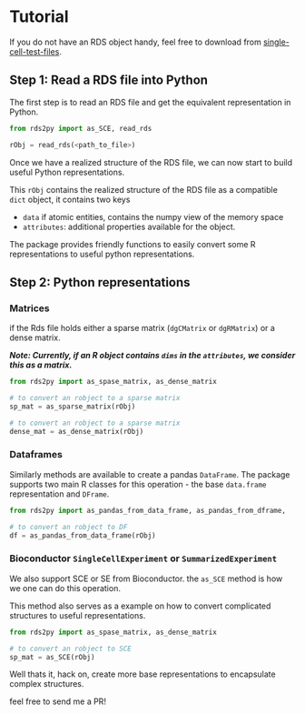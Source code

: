 # Tutorial

If you do not have an RDS object handy, feel free to download from [single-cell-test-files](https://github.com/jkanche/random-test-files/releases).

## Step 1: Read a RDS file into Python

The first step is to read an RDS file and get the equivalent representation in Python.

```python
from rds2py import as_SCE, read_rds

rObj = read_rds(<path_to_file>)
```

Once we have a realized structure of the RDS file, we can now start to build useful Python representations.

This `rObj` contains the realized structure of the RDS file as a compatible `dict` object, it contains two keys 
- `data` if atomic entities, contains the numpy view of the memory space
- `attributes`: additional properties available for the object. 

The package provides friendly functions to easily convert some R representations to useful python representations.

## Step 2: Python representations

### Matrices

if the Rds file holds either a sparse matrix (`dgCMatrix` or `dgRMatrix`) or a dense matrix.


***Note: Currently, if an R object contains `dims` in the `attributes`, we consider this as a matrix.***

```python
from rds2py import as_spase_matrix, as_dense_matrix

# to convert an robject to a sparse matrix
sp_mat = as_sparse_matrix(rObj)

# to convert an robject to a sparse matrix
dense_mat = as_dense_matrix(rObj)
```

### Dataframes

Similarly methods are available to create a pandas `DataFrame`. The package supports two main R classes for this operation - the base `data.frame` representation and `DFrame`.

```python
from rds2py import as_pandas_from_data_frame, as_pandas_from_dframe,

# to convert an robject to DF
df = as_pandas_from_data_frame(rObj)
```

### Bioconductor `SingleCellExperiment` or `SummarizedExperiment`

We also support SCE or SE from Bioconductor. the `as_SCE` method is how we one can do this operation. 

This method also serves as a example on how to convert complicated structures to useful representations. 

```python
from rds2py import as_spase_matrix, as_dense_matrix

# to convert an robject to SCE
sp_mat = as_SCE(rObj)
```

Well thats it, hack on, create more base representations to encapsulate complex structures.

feel free to send me a PR!